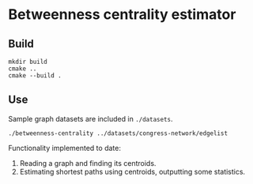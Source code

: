 # Betweenness centrality estimator

## Build
~~~
mkdir build
cmake ..
cmake --build .
~~~

## Use
Sample graph datasets are included in ```./datasets```.
~~~
./betweenness-centrality ../datasets/congress-network/edgelist 
~~~
Functionality implemented to date:
1. Reading a graph and finding its centroids.
2. Estimating shortest paths using centroids, outputting some statistics.

